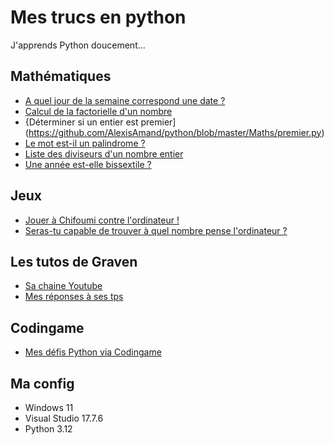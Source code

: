 # Mes trucs en python

J'apprends Python doucement...

## Mathématiques

* [A quel jour de la semaine correspond une date ?](https://github.com/AlexisAmand/python/blob/master/Maths/jour-semaine.py)
* [Calcul de la factorielle d'un nombre](https://github.com/AlexisAmand/python/blob/master/Maths/factorielle.py)
* {Déterminer si un entier est premier](https://github.com/AlexisAmand/python/blob/master/Maths/premier.py)
* [Le mot est-il un palindrome ?](https://github.com/AlexisAmand/python/blob/master/Maths/palindrome.py)
* [Liste des diviseurs d'un nombre entier](https://github.com/AlexisAmand/python/blob/master/Maths/diviseurs.py)
* [Une année est-elle bissextile ?](https://github.com/AlexisAmand/python/blob/master/Maths/bissextile.py)

## Jeux

* [Jouer à Chifoumi contre l'ordinateur !](https://github.com/AlexisAmand/python/blob/master/Games/chifoumi.py)
* [Seras-tu capable de trouver à quel nombre pense l'ordinateur ?](https://github.com/AlexisAmand/python/blob/master/Games/FindTheNumber.py)

## Les tutos de Graven

* [Sa chaine Youtube](https://www.youtube.com/@Gravenilvectuto)
* [Mes réponses à ses tps](https://github.com/AlexisAmand/python/tree/master/TP%20Graven)

## Codingame

* [Mes défis Python via Codingame](https://github.com/AlexisAmand/Mes-trucs-en-python/tree/master/Codingame)

##  Ma config

* Windows 11
* Visual Studio 17.7.6    
* Python 3.12





